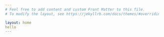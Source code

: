 ```yaml
---
# Feel free to add content and custom Front Matter to this file.
# To modify the layout, see https://jekyllrb.com/docs/themes/#overriding-theme-defaults

layout: home
hello
---
```

